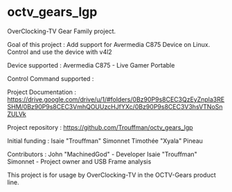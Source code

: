 octv_gears_lgp
==============
OverClocking-TV Gear Family project.

Goal of this project :
Add support for Avermedia C875 Device on Linux.
Control and use the device with v4l2


Device supported :
Avermedia C875 - Live Gamer Portable


Control Command supported :


Project Documentation :
https://drive.google.com/drive/u/1/#folders/0Bz90P9s8CEC3QzEyZnpla3RESHM/0Bz90P9s8CEC3VmhQOUUzcHJfYXc/0Bz90P9s8CEC3V3hsVTNoSnZULVk

Project repository :
https://github.com/Trouffman/octv_gears_lgp

Initial funding :
Isaie "Trouffman" Simonnet
Timothée "Xyala" Pineau

Contributors :
John "MachinedGod" - Developer
Isaie "Trouffman" Simonnet - Project owner and USB Frame analysis

This project is for usage by OverClocking-TV in the OCTV-Gears product line.
